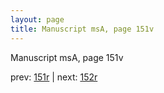 ```yaml
---
layout: page
title: Manuscript msA, page 151v
---
```


Manuscript msA, page 151v

prev:  [151r](../151r) | next:  [152r](../152r)